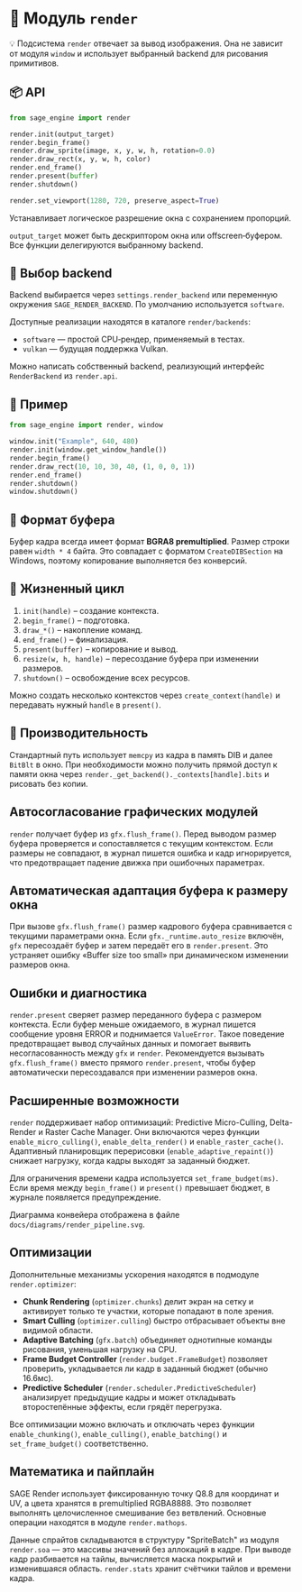 # 📘 Модуль `render`

💡 Подсистема `render` отвечает за вывод изображения. Она не зависит от модуля `window` и использует выбранный backend для рисования примитивов.

## 📦 API

```python
from sage_engine import render

render.init(output_target)
render.begin_frame()
render.draw_sprite(image, x, y, w, h, rotation=0.0)
render.draw_rect(x, y, w, h, color)
render.end_frame()
render.present(buffer)
render.shutdown()
```

```python
render.set_viewport(1280, 720, preserve_aspect=True)
```
Устанавливает логическое разрешение окна с сохранением пропорций.

`output_target` может быть дескриптором окна или offscreen‑буфером. Все функции делегируются выбранному backend.

## 🔹 Выбор backend

Backend выбирается через `settings.render_backend` или переменную окружения `SAGE_RENDER_BACKEND`. По умолчанию используется `software`.

Доступные реализации находятся в каталоге `render/backends`:

- `software` — простой CPU‑рендер, применяемый в тестах.
- `vulkan` — будущая поддержка Vulkan.

Можно написать собственный backend, реализующий интерфейс `RenderBackend` из `render.api`.

## 🔹 Пример

```python
from sage_engine import render, window

window.init("Example", 640, 480)
render.init(window.get_window_handle())
render.begin_frame()
render.draw_rect(10, 10, 30, 40, (1, 0, 0, 1))
render.end_frame()
render.shutdown()
window.shutdown()
```

## 🔹 Формат буфера

Буфер кадра всегда имеет формат **BGRA8 premultiplied**. Размер строки равен `width * 4` байта. Это совпадает с форматом `CreateDIBSection` на Windows, поэтому копирование выполняется без конверсий.

## 🔹 Жизненный цикл

1. `init(handle)` – создание контекста.
2. `begin_frame()` – подготовка.
3. `draw_*()` – накопление команд.
4. `end_frame()` – финализация.
5. `present(buffer)` – копирование и вывод.
6. `resize(w, h, handle)` – пересоздание буфера при изменении размеров.
7. `shutdown()` – освобождение всех ресурсов.

Можно создать несколько контекстов через `create_context(handle)` и передавать нужный `handle` в `present()`.

## 🔹 Производительность

Стандартный путь использует `memcpy` из кадра в память DIB и далее `BitBlt` в окно. При необходимости можно получить прямой доступ к памяти окна через `render._get_backend()._contexts[handle].bits` и рисовать без копии.

## Автосогласование графических модулей

`render` получает буфер из `gfx.flush_frame()`. Перед выводом размер буфера
проверяется и сопоставляется с текущим контекстом. Если размеры не совпадают,
в журнал пишется ошибка и кадр игнорируется, что предотвращает падение
движка при ошибочных параметрах.

## Автоматическая адаптация буфера к размеру окна

При вызове `gfx.flush_frame()` размер кадрового буфера сравнивается с
текущими параметрами окна. Если `gfx._runtime.auto_resize` включён, `gfx`
пересоздаёт буфер и затем передаёт его в `render.present`. Это устраняет
ошибку «Buffer size too small» при динамическом изменении размеров окна.

## Ошибки и диагностика

`render.present` сверяет размер переданного буфера с размером контекста.
Если буфер меньше ожидаемого, в журнал пишется сообщение уровня ERROR и
поднимается `ValueError`. Такое поведение предотвращает вывод случайных
данных и помогает выявить несогласованность между `gfx` и `render`.
Рекомендуется вызывать `gfx.flush_frame()` вместо прямого `render.present`,
чтобы буфер автоматически пересоздавался при изменении размеров окна.


## Расширенные возможности

`render` поддерживает набор оптимизаций: Predictive Micro-Culling, Delta-Render и Raster Cache Manager. Они включаются через функции `enable_micro_culling()`, `enable_delta_render()` и `enable_raster_cache()`. Адаптивный планировщик перерисовки (`enable_adaptive_repaint()`) снижает нагрузку, когда кадры выходят за заданный бюджет.

Для ограничения времени кадра используется `set_frame_budget(ms)`. Если время между `begin_frame()` и `present()` превышает бюджет, в журнале появляется предупреждение.

Диаграмма конвейера отображена в файле `docs/diagrams/render_pipeline.svg`.

## Оптимизации

Дополнительные механизмы ускорения находятся в подмодуле `render.optimizer`:

- **Chunk Rendering** (`optimizer.chunks`) делит экран на сетку и активирует
  только те участки, которые попадают в поле зрения.
- **Smart Culling** (`optimizer.culling`) быстро отбрасывает объекты вне
  видимой области.
- **Adaptive Batching** (`gfx.batch`) объединяет однотипные команды рисования,
  уменьшая нагрузку на CPU.
- **Frame Budget Controller** (`render.budget.FrameBudget`) позволяет
  проверить, укладывается ли кадр в заданный бюджет (обычно 16.6мс).
- **Predictive Scheduler** (`render.scheduler.PredictiveScheduler`) анализирует
  предыдущие кадры и может откладывать второстепённые эффекты, если грядёт
  перегрузка.

Все оптимизации можно включать и отключать через функции `enable_chunking()`,
`enable_culling()`, `enable_batching()` и `set_frame_budget()` соответственно.

## Математика и пайплайн

SAGE Render использует фиксированную точку Q8.8 для координат и UV,
а цвета хранятся в premultiplied RGBA8888. Это позволяет выполнять
целочисленное смешивание без ветвлений. Основные операции находятся
в модуле `render.mathops`.

Данные спрайтов складываются в структуру "SpriteBatch" из модуля
`render.soa` — это массивы значений без аллокаций в кадре. При выводе
кадр разбивается на тайлы, вычисляется маска покрытий и изменившаяся
область. `render.stats` хранит счётчики тайлов и времени кадра.
